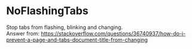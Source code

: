 # NoFlashingTabs
Stop tabs from flashing, blinking and changing.\
Answer from: https://stackoverflow.com/questions/36740937/how-do-i-prevent-a-page-and-tabs-document-title-from-changing
